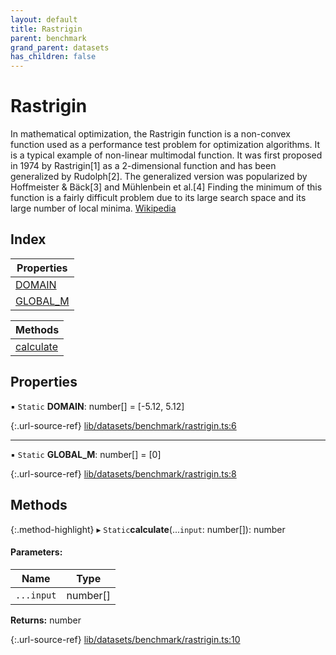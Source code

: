 ```yaml
---
layout: default
title: Rastrigin
parent: benchmark
grand_parent: datasets
has_children: false
---
```


# Rastrigin

In mathematical optimization, the Rastrigin function is a non-convex function used as a performance test problem for optimization algorithms. It is a typical example of non-linear multimodal function. It was first proposed in 1974 by Rastrigin[1] as a 2-dimensional function and has been generalized by Rudolph[2]. The generalized version was popularized by Hoffmeister & Bäck[3] and Mühlenbein et al.[4] Finding the minimum of this function is a fairly difficult problem due to its large search space and its large number of local minima.
[Wikipedia](https://en.wikipedia.org/wiki/Rastrigin_function)

## Index

| Properties |
|-----------|
| [DOMAIN](#domain) |
| [GLOBAL\_M](#global_m) |

| Methods |
|-----------|
| [calculate](#calculate) |

## Properties

▪ `Static` **DOMAIN**: number[] = [-5.12, 5.12]

{:.url-source-ref}
[lib/datasets/benchmark/rastrigin.ts:6](https://github.com/ascentcore/dataspot/blob/eafb62e/lib/datasets/benchmark/rastrigin.ts#L6)

___

▪ `Static` **GLOBAL\_M**: number[] = [0]

{:.url-source-ref}
[lib/datasets/benchmark/rastrigin.ts:8](https://github.com/ascentcore/dataspot/blob/eafb62e/lib/datasets/benchmark/rastrigin.ts#L8)

## Methods

{:.method-highlight}
▸ `Static`**calculate**(...`input`: number[]): number

#### Parameters:

Name | Type |
------ | ------ |
`...input` | number[] |

**Returns:** number

{:.url-source-ref}
[lib/datasets/benchmark/rastrigin.ts:10](https://github.com/ascentcore/dataspot/blob/eafb62e/lib/datasets/benchmark/rastrigin.ts#L10)
